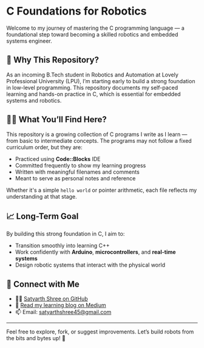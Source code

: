 # C Foundations for Robotics

Welcome to my journey of mastering the C programming language — a foundational step toward becoming a skilled robotics and embedded systems engineer.

## 🚀 Why This Repository?

As an incoming B.Tech student in Robotics and Automation at Lovely Professional University (LPU), I’m starting early to build a strong foundation in low-level programming. This repository documents my self-paced learning and hands-on practice in C, which is essential for embedded systems and robotics.

## 🧑‍💻 What You’ll Find Here?

This repository is a growing collection of C programs I write as I learn — from basic to intermediate concepts. The programs may not follow a fixed curriculum order, but they are:
- Practiced using **Code::Blocks** IDE
- Committed frequently to show my learning progress
- Written with meaningful filenames and comments
- Meant to serve as personal notes and reference

Whether it's a simple `hello world` or pointer arithmetic, each file reflects my understanding at that stage.

## 📈 Long-Term Goal

By building this strong foundation in C, I aim to:
- Transition smoothly into learning C++
- Work confidently with **Arduino**, **microcontrollers**, and **real-time systems**
- Design robotic systems that interact with the physical world

## 🔗 Connect with Me

- 👨‍💻 [Satyarth Shree on GitHub](https://github.com/satyarthshree)
- 📝 [Read my learning blog on Medium](https://medium.com/@satyarthshree45)
- 📫 Email: satyarthshree45@gmail.com

---

Feel free to explore, fork, or suggest improvements. Let’s build robots from the bits and bytes up! 🤖

